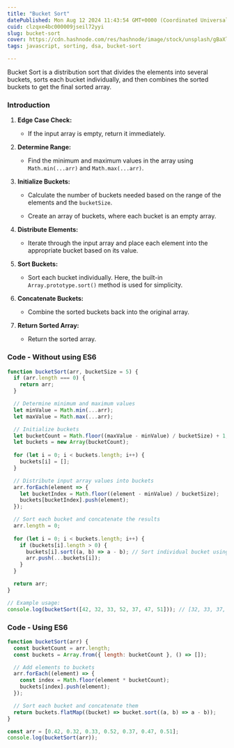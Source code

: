 ```yaml
---
title: "Bucket Sort"
datePublished: Mon Aug 12 2024 11:43:54 GMT+0000 (Coordinated Universal Time)
cuid: clzqxe4bc000009jseil72yyi
slug: bucket-sort
cover: https://cdn.hashnode.com/res/hashnode/image/stock/unsplash/gBaXljNA6HI/upload/681ec3b87115e893280ad18360838348.jpeg
tags: javascript, sorting, dsa, bucket-sort

---
```


Bucket Sort is a distribution sort that divides the elements into several buckets, sorts each bucket individually, and then combines the sorted buckets to get the final sorted array.

### Introduction

1. **Edge Case Check:**
    
    * If the input array is empty, return it immediately.
        
2. **Determine Range:**
    
    * Find the minimum and maximum values in the array using `Math.min(...arr)` and `Math.max(...arr)`.
        
3. **Initialize Buckets:**
    
    * Calculate the number of buckets needed based on the range of the elements and the `bucketSize`.
        
    * Create an array of buckets, where each bucket is an empty array.
        
4. **Distribute Elements:**
    
    * Iterate through the input array and place each element into the appropriate bucket based on its value.
        
5. **Sort Buckets:**
    
    * Sort each bucket individually. Here, the built-in `Array.prototype.sort()` method is used for simplicity.
        
6. **Concatenate Buckets:**
    
    * Combine the sorted buckets back into the original array.
        
7. **Return Sorted Array:**
    
    * Return the sorted array.
        

### Code - Without using ES6

```javascript
function bucketSort(arr, bucketSize = 5) {
  if (arr.length === 0) {
    return arr;
  }

  // Determine minimum and maximum values
  let minValue = Math.min(...arr);
  let maxValue = Math.max(...arr);

  // Initialize buckets
  let bucketCount = Math.floor((maxValue - minValue) / bucketSize) + 1;
  let buckets = new Array(bucketCount);
  
  for (let i = 0; i < buckets.length; i++) {
    buckets[i] = [];
  }

  // Distribute input array values into buckets
  arr.forEach(element => {
    let bucketIndex = Math.floor((element - minValue) / bucketSize);
    buckets[bucketIndex].push(element);
  });

  // Sort each bucket and concatenate the results
  arr.length = 0;
  
  for (let i = 0; i < buckets.length; i++) {
    if (buckets[i].length > 0) {
      buckets[i].sort((a, b) => a - b); // Sort individual bucket using any sorting algorithm
      arr.push(...buckets[i]);
    }
  }

  return arr;
}

// Example usage:
console.log(bucketSort([42, 32, 33, 52, 37, 47, 51])); // [32, 33, 37, 42, 47, 51, 52]
```

### Code - Using ES6

```javascript
function bucketSort(arr) {
  const bucketCount = arr.length;
  const buckets = Array.from({ length: bucketCount }, () => []);

  // Add elements to buckets
  arr.forEach((element) => {
    const index = Math.floor(element * bucketCount);
    buckets[index].push(element);
  });

  // Sort each bucket and concatenate them
  return buckets.flatMap((bucket) => bucket.sort((a, b) => a - b));
}

const arr = [0.42, 0.32, 0.33, 0.52, 0.37, 0.47, 0.51];
console.log(bucketSort(arr));
```